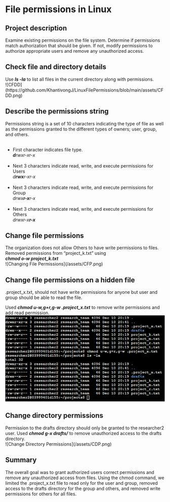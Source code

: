 <h1> File permissions in Linux</h1>
<h2>Project description</h2>
Examine existing permissions on the file system. Determine if permissions match authorization that should be given. If not, modify permissions to authorize appropriate users and remove any unauthorized access.
<h2>Check file and directory details</h2>
Use <strong><em>ls -la</em></strong> to list all files in the current directory along with permissions.<br>
![CFDD](https://github.com/KhantivongJ/LinuxFilePermissions/blob/main/assets/CFDD.png)


<h2>Describe the permissions string</h2>
Permissions string is a set of 10 characters indicating the type of file as well as the permissions granted to the different types of owners; user, group, and others.<br><br>
<ul>
<li>First character indicates file type.</li>
<em><strong>d</strong>rwxr-xr-x</em><br><br>
<li>Next 3 characters indicate read, write, and execute permissions for Users</li>
<em>d<strong>rwx</strong>r-xr-x</em><br><br>
<li>Next 3 characters indicate read, write, and execute permissions for Group</li>
<em>drwx<strong>r-x</strong>r-x</em><br><br>
<li>Next 3 characters indicate read, write, and execute permissions for Others</li>
<em>drwxr-x<strong>r-x</strong></em><br>
</ul>

<h2>Change file permissions</h2>
The organization does not allow Others to have write permissions to files. Removed permissions from “project_k.txt” using<br><em><strong>chmod o-w project_k.txt</strong></em><br>
![Changing File Permissions](/assets/CFP.png)

<h2>Change file permissions on a hidden file</h2>
.project_x.txt, should not have write permissions for anyone but user and group should be able to read the file.

Used <strong><em>chmod u-w,g+r,g-w .project_x.txt</em></strong> to remove write permissions and add read permission.<br>
![Change File Permissions on a Hidden File](/assets/CFPHF.png)




<h2>Change directory permissions</h2>
Permission to the drafts directory should only be granted to the researcher2 user.
Used <strong><em>chmod g-x drafts/</em></strong> to remove unauthorized access to the drafts directory.<br>
![Change Directory Permissions](/assets/CDP.png)

<h2>Summary</h2>
The overall goal was to grant authorized users correct permissions and remove any unauthorized access from files. Using the chmod command, we limited the .project_x.txt file to read only for the user and group, removed access to the drafts directory for the group and others, and removed write permissions for others for all files. 
